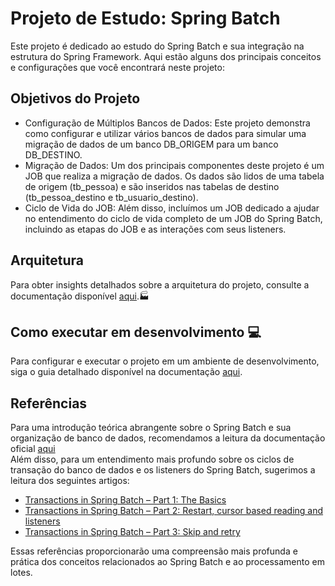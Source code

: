 # Projeto de Estudo: Spring Batch

Este projeto é dedicado ao estudo do Spring Batch e sua integração na estrutura do Spring Framework. 
Aqui estão alguns dos principais conceitos e configurações que você encontrará neste projeto:

## Objetivos do Projeto
- Configuração de Múltiplos Bancos de Dados: Este projeto demonstra como configurar e utilizar vários bancos de dados para simular uma migração de dados de um banco DB_ORIGEM para um banco DB_DESTINO.
- Migração de Dados: Um dos principais componentes deste projeto é um JOB que realiza a migração de dados. Os dados são lidos de uma tabela de origem (tb_pessoa) e são inseridos nas tabelas de destino (tb_pessoa_destino e tb_usuario_destino).
- Ciclo de Vida do JOB: Além disso, incluímos um JOB dedicado a ajudar no entendimento do ciclo de vida completo de um JOB do Spring Batch, incluindo as etapas do JOB e as interações com seus listeners.

## Arquitetura
Para obter insights detalhados sobre a arquitetura do projeto, consulte a documentação disponível [aqui](docs/arquitetura.md).🏭

## Como executar em desenvolvimento ‍💻

Para configurar e executar o projeto em um ambiente de desenvolvimento, siga o guia detalhado disponível na documentação [aqui](docs/como-executar-dev.md).

## Referências

Para uma introdução teórica abrangente sobre o Spring Batch e sua organização de banco de dados, recomendamos a leitura da documentação oficial [aqui](https://docs.spring.io/spring-batch/docs/4.3.x/reference/html/domain.html#domainLanguageOfBatch)<br>
Além disso, para um entendimento mais profundo sobre os ciclos de transação do banco de dados e os listeners do Spring Batch, sugerimos a leitura dos seguintes artigos:
- [Transactions in Spring Batch – Part 1: The Basics](https://www.codecentric.de/wissens-hub/blog/transactions-in-spring-batch-part-1-the-basics)
- [Transactions in Spring Batch – Part 2: Restart, cursor based reading and listeners](https://www.codecentric.de/wissens-hub/blog/transactions-in-spring-batch-part-2-restart-cursor-based-reading-and-listeners)
- [Transactions in Spring Batch – Part 3: Skip and retry](https://www.codecentric.de/wissens-hub/blog/transactions-in-spring-batch-part-3-skip-and-retry)

Essas referências proporcionarão uma compreensão mais profunda e prática dos conceitos relacionados ao Spring Batch e ao processamento em lotes.
